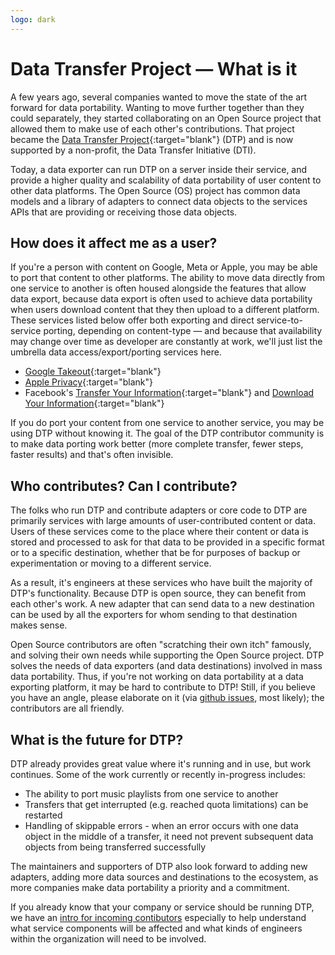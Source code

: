 ```yaml
---
logo: dark
---
```

# Data Transfer Project &mdash; What is it

A few years ago, several companies wanted to move the state of the art forward for data portability.  Wanting to move further together than they could separately, they started collaborating on an Open Source project that allowed them to make use of each other's contributions.  That project became the [Data Transfer Project](https://github.com/google/data-transfer-project){:target="blank"} (DTP) and is now supported by a non-profit, the Data Transfer Initiative (DTI).

Today, a data exporter can run DTP on a server inside their service, and provide a higher quality and scalability of data portability of user content to other data platforms.  The Open Source (OS) project has common data models and a library of adapters to connect data objects to the services APIs that are providing or receiving those data objects.

## How does it affect me as a user?

If you're a person with content on Google, Meta or Apple, you may be able to port that content to other platforms. The ability to move data directly from one service to another is often housed alongside the features that allow data export, because data export is often used to achieve data portability when users download content that they then upload to a different platform.  These services listed below offer both exporting and direct service-to-service porting, depending on content-type &mdash; and because that availability may change over time as developer are constantly at work, we'll just list the umbrella data access/export/porting services here. 

* [Google Takeout](https://takeout.google.com/){:target="blank"}
* [Apple Privacy](https://privacy.apple.com){:target="blank"}
* Facebook's [Transfer Your Information](https://facebook.com/tyi){:target="blank"} and [Download Your Information](https://facebook.com/dyi){:target="blank"}

If you do port your content from one service to another service, you may be using DTP without knowing it.  The goal of the DTP contributor community is to make data porting work better (more complete transfer, fewer steps, faster results) and that's often invisible.

## Who contributes? Can I contribute?

The folks who run DTP and contribute adapters or core code to DTP are primarily services with large amounts of user-contributed content or data.  Users of these services come to the place where their content or data is stored and processed to ask for that data to be provided in a specific format or to a specific destination, whether that be for purposes of backup or experimentation or moving to a different service.

As a result, it's engineers at these services who have built the majority of DTP's functionality.  Because DTP is open source, they can benefit from each other's work.  A new adapter that can send data to a new destination can be used by all the exporters for whom sending to that destination makes sense. 

Open Source contributors are often "scratching their own itch" famously, and solving their own needs while supporting the Open Source project.  DTP solves the needs of data exporters (and data destinations) involved in mass data portability.  Thus, if you're not working on data portability at a data exporting platform, it may be hard to contribute to DTP!  Still, if you believe you have an angle, please elaborate on it (via [github issues](https://github.com/google/data-transfer-project/issues), most likely); the contributors are all friendly.

## What is the future for DTP?

DTP already provides great value where it's running and in use, but work continues.  Some of the work currently or recently in-progress includes:
* The ability to port music playlists from one service to another
* Transfers that get interrupted (e.g. reached quota limitations) can be restarted
* Handling of skippable errors - when an error occurs with one data object in the middle of a transfer, it need not prevent subsequent data objects from being transferred successfully

The maintainers and supporters of DTP also look forward to adding new adapters, adding more data sources and destinations to the ecosystem, as more companies make data portability a priority and a commitment.

If you already know that your company or service should be running DTP, we have an [intro for incoming contibutors](dtp-intro-for-contributors) especially to help understand what service components will be affected and what kinds of engineers within the organization will need to be involved.
